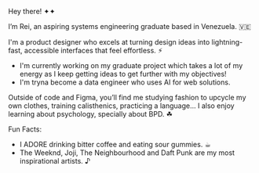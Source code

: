 Hey there! ✦✦

I’m Rei, an aspiring systems engineering graduate based in Venezuela. 🇻🇪

I'm a product designer who excels at turning design ideas into lightning-fast, accessible interfaces that feel effortless. ⚡︎

- I'm currently working on my graduate project which takes a lot of my energy as I keep getting ideas to get further with my objectives!
- I'm tryna become a data engineer who uses AI for web solutions.

Outside of code and Figma, you’ll find me studying fashion to upcycle my own clothes, training calisthenics, practicing a language... I also enjoy learning about psychology, specially about BPD. ☘︎

Fun Facts:
- I ADORE drinking bitter coffee and eating sour gummies. ☕︎
- The Weeknd, Joji, The Neighbourhood and Daft Punk are my most inspirational artists. ♪
